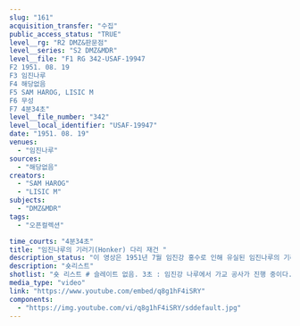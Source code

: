 ```yaml
---
slug: "161"
acquisition_transfer: "수집"
public_access_status: "TRUE"
level__rg: "R2 DMZ&판문점"
level__series: "S2 DMZ&MDR"
level__file: "F1 RG 342-USAF-19947
F2 1951. 08. 19
F3 임진나루
F4 해당없음 
F5 SAM HAROG, LISIC M
F6 무성 
F7 4분34초"
level__file_number: "342"
level__local_identifier: "USAF-19947"
date: "1951. 08. 19"
venues: 
  - "임진나루"
sources: 
  - "해당없음"
creators: 
  - "SAM HAROG"
  - "LISIC M"
subjects: 
  - "DMZ&MDR"
tags: 
  - "오픈컬렉션"

time_courts: "4분34초"
title: "임진나루의 기러기(Honker) 다리 재건 "
description_status: "이 영상은 1951년 7월 임진강 홍수로 인해 유실된 임진나루의 기러기(Honker) 다리 재건장면이다. "
description: "숏리스트"
shotlist: "숏 리스트 # 슬레이트 없음. 3초 : 임진강 나루에서 가교 공사가 진행 중이다. # 슬레이트 1분10초 : 1951년 8월 18일, 장소 개성 미군들이 임진나루에서 가교 공사를 계속하고 있다. 교각 세우기 작업. (2분05초) 임진강 가교가 완성 되어 가고 있다. "
media_type: "video"
link: "https://www.youtube.com/embed/q8g1hF4iSRY"
components: 
  - "https://img.youtube.com/vi/q8g1hF4iSRY/sddefault.jpg"
---
```

